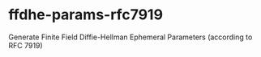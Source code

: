 # ffdhe-params-rfc7919
Generate Finite Field Diffie-Hellman Ephemeral Parameters (according to RFC 7919)
